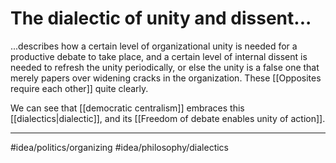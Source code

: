 # The dialectic of unity and dissent...
...describes how a certain level of organizational unity is needed for a productive debate to take place, and a certain level of internal dissent is needed to refresh the unity periodically, or else the unity is a false one that merely papers over widening cracks in the organization. These [[Opposites require each other]] quite clearly.

We can see that [[democratic centralism]] embraces this [[dialectics|dialectic]], and its [[Freedom of debate enables unity of action]]. 

---
#idea/politics/organizing 
#idea/philosophy/dialectics 